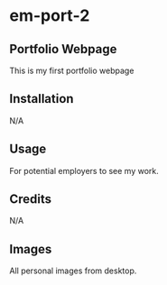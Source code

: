 # em-port-2
## Portfolio Webpage
This is my first portfolio webpage
## Installation 
N/A
## Usage
For potential employers to see my work.
## Credits
N/A
## Images
All personal images from desktop.

